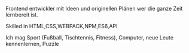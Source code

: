 Frontend entwickler mit Ideen und originellen Plänen wer die ganze Zeit lernbereit ist.

Skilled in HTML,CSS,WEBPACK,NPM,ES6,API

Ich mag Sport (Fußball, Tischtennis, Fitness), Computer, neue Leute kennenlernen, Puzzle
